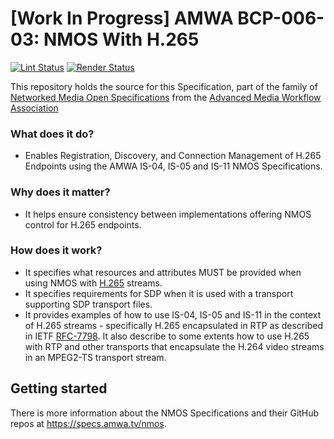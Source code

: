 # \[Work In Progress\] AMWA BCP-006-03: NMOS With H.265

[![Lint Status](https://github.com/AMWA-TV/bcp-006-03/workflows/Lint/badge.svg)](https://github.com/AMWA-TV/bcp-006-03/actions?query=workflow%3ALint)
[![Render Status](https://github.com/AMWA-TV/bcp-006-03/workflows/Render/badge.svg)](https://github.com/AMWA-TV/bcp-006-03/actions?query=workflow%3ARender)

This repository holds the source for this Specification, part of the family of [Networked Media Open Specifications](https://specs.amwa.tv/nmos) from the [Advanced Media Workflow Association](https://amwa.tv)

<!-- INTRO-START -->

### What does it do?

- Enables Registration, Discovery, and Connection Management of H.265 Endpoints using the AMWA IS-04, IS-05 and IS-11 NMOS Specifications.

### Why does it matter?

- It helps ensure consistency between implementations offering NMOS control for H.265 endpoints.

### How does it work?

- It specifies what resources and attributes MUST be provided when using NMOS with [H.265][] streams.
- It specifies requirements for SDP when it is used with a transport supporting SDP transport files.
- It provides examples of how to use IS-04, IS-05 and IS-11 in the context of H.265 streams - specifically H.265 encapsulated in RTP as described in IETF [RFC-7798][]. It also describe to some extents how to use H.265 with RTP and other transports that encapsulate the H.264 video streams in an MPEG2-TS transport stream.

<!-- INTRO-END -->

## Getting started

There is more information about the NMOS Specifications and their GitHub repos at <https://specs.amwa.tv/nmos>.

[H.265]: https://www.itu.int/rec/T-REC-H.265 "High efficiency video coding"
[RFC-7798]: https://tools.ietf.org/html/rfc7798 "RTP Payload Format for High Efficiency Video Coding (HEVC)"
